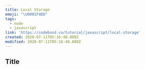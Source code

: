 ```yaml
---
title: Local Storage
emoji: "\U0001F4DD"
tags:
  - node
  - javascript
link: 'https://codebond.co/tutorial/javascript/local-storage'
created: 2020-07-11T05:16:40.000Z
modified: 2020-07-11T05:16:40.000Z
---
```


## Title
